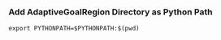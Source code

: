 ### Add AdaptiveGoalRegion Directory as Python Path

```shell
export PYTHONPATH=$PYTHONPATH:$(pwd)
```